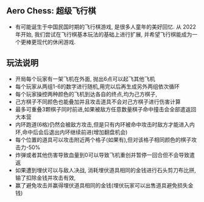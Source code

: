 
## Aero Chess: 超级飞行棋

* 有可能诞生于中国民国时期的飞行棋游戏, 是很多人童年的美好回忆. 从 2022 年开始, 我们尝试在飞行棋基本玩法的基础上进行扩展, 
并希望飞行棋能成为一个更棒更现代的休闲游戏.

## 玩法说明
* 开局每个玩家有一架飞机在外面, 抛出6点可以起飞其他飞机
* 每个玩家从两组1-6的数字进行随机,用完以后再生成另外两组依次循环
* 每个玩家操控两种颜色的飞机到达各自的终点,均为己方棋子,
* 己方棋子不同颜色也能叠加并且攻击道具不会对己方棋子进行伤害计算
* 最多可重叠3颗棋子同时前进,如果被敌方任意数量棋子命中撞击会全部遣返回大本营
* 内环跑道(6格)仍然会被敌方攻击,但是只有内环被命中攻击时敌方才能进入内环,命中后会后退出内环继续前进(增加翻盘机会)
* 每个位置的道具可以攻击附近两个格子(如果有),但对该格子相同颜色的棋子攻击力-50%
* 炸弹或者其他伤害导致血量到0可以导致飞机重创并暂停一回合但不会导致遣返
* 如果遭到埋伏可以与敌人决战, 消耗埋伏道具相同的金钱进行石头剪刀布比拼,输了扣除金钱并攻击有效,
* 赢了避免攻击并赢得埋伏道具相同的金钱(埋伏玩家可以出售道具避免损失金钱)
